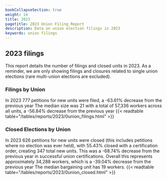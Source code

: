 ```yaml
---
bookCollapseSection: true
weight: 14
title: 2023
pagetitle: 2023 Union Filing Report
description: Data on union election filings in 2023
keywords: union filings
---
```


## 2023 filings

This report details the number of filings and closed units in 2023. As a reminder, we are only showing filings and closures related to single union elections (rare multi-union elections are excluded).

### Filings by Union
In 2023 777 petitions for new units were filed, a -63.61% decrease from the previous year The median size was 21 with a total of 57,336 workers across all units, a -56.84% decrease from the previous year
{{< readtable table="/tables/reports/2023/0union_filings.html" >}}

### Closed Elections by Union
In 2023 626 petitions for new units were closed (this includes petitions where no election was ever held), with 55.43% closed with a certification order, creating 347 total new units. This was a -68.74% decrease from the previous year in successful union certifications. Overall this represents approximately 34,288 workers, which is a -39.04% decrease from the previous year The median bargaining unit has 19 workers.
{{< readtable table="/tables/reports/2023/0union_closed.html" >}}
